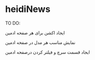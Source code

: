 # heidiNews


TO DO:

ایجاد اکشن برای هر صفحه ادمین 

نمایش مناسب هر مدل در صفحه ادمین 

ایجاد قسمت سرچ و فیلتر کردن درصفحه ادمین 
